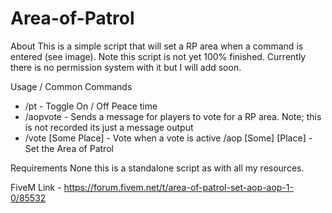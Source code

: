 # Area-of-Patrol

About
This is a simple script that will set a RP area when a command is entered (see image). Note this script is not yet 100% finished. Currently there is no permission system with it but I will add soon.

Usage / Common Commands
- /pt - Toggle On / Off Peace time
- /aopvote - Sends a message for players to vote for a RP area. Note; this is not recorded its just a message output
- /vote [Some Place] - Vote when a vote is active
/aop [Some] [Place] - Set the Area of Patrol

Requirements
None this is a standalone script as with all my resources.

FiveM Link - https://forum.fivem.net/t/area-of-patrol-set-aop-aop-1-0/85532
